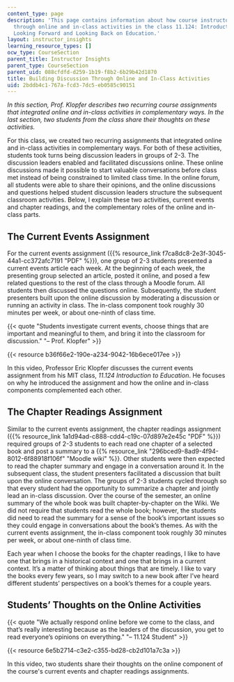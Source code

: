 ```yaml
---
content_type: page
description: 'This page contains information about how course instructors built discussion
  through online and in-class activities in the class 11.124: Introduction to Education:
  Looking Forward and Looking Back on Education.'
layout: instructor_insights
learning_resource_types: []
ocw_type: CourseSection
parent_title: Instructor Insights
parent_type: CourseSection
parent_uid: 088cfdfd-d259-1b19-f8b2-6b29b42d1870
title: Building Discussion Through Online and In-Class Activities
uid: 2bddb4c1-767a-fcd3-7dc5-eb0585c90151
---
```


_In this section, Prof. Klopfer describes two recurring course assignments that integrated online and in-class activities in complementary ways. In the last section, two students from the class share their thoughts on these activities._

For this class, we created two recurring assignments that integrated online and in-class activities in complementary ways. For both of these activities, students took turns being discussion leaders in groups of 2-3. The discussion leaders enabled and facilitated discussions online. These online discussions made it possible to start valuable conversations before class met instead of being constrained to limited class time. In the online forum, all students were able to share their opinions, and the online discussions and questions helped student discussion leaders structure the subsequent classroom activities. Below, I explain these two activities, current events and chapter readings, and the complementary roles of the online and in-class parts.

The Current Events Assignment
-----------------------------

For the current events assignment ({{% resource_link f7ca8dc8-2e3f-3045-44a1-cc372afc7191 "PDF" %}}), one group of 2-3 students presented a current events article each week. At the beginning of each week, the presenting group selected an article, posted it online, and posed a few related questions to the rest of the class through a Moodle forum. All students then discussed the questions online. Subsequently, the student presenters built upon the online discussion by moderating a discussion or running an activity in class. The in-class component took roughly 30 minutes per week, or about one-ninth of class time.

{{< quote "Students investigate current events, choose things that are important and meaningful to them, and bring it into the classroom for discussion." "– Prof. Klopfer" >}}

{{< resource b36f66e2-190e-a234-9042-16b6ece017ee >}}

In this video, Professor Eric Klopfer discusses the current events assignment from his MIT class, _11.124 Introduction to Education_. He focuses on why he introduced the assignment and how the online and in-class components complemented each other.

The Chapter Readings Assignment
-------------------------------

Similar to the current events assignment, the chapter readings assignment ({{% resource_link 1a1d94ad-c888-cdd4-c19c-07d897e2e45c "PDF" %}}) required groups of 2-3 students to each read one chapter of a selected book and post a summary to a {{% resource_link "296bced9-8ad9-4f94-8012-6f88918f106f" "Moodle wiki" %}}. Other students were then expected to read the chapter summary and engage in a conversation around it. In the subsequent class, the student presenters facilitated a discussion that built upon the online conversation. The groups of 2-3 students cycled through so that every student had the opportunity to summarize a chapter and jointly lead an in-class discussion. Over the course of the semester, an online summary of the whole book was built chapter-by-chapter on the Wiki. We did not require that students read the whole book; however, the students did need to read the summary for a sense of the book’s important issues so they could engage in conversations about the book’s themes. As with the current events assignment, the in-class component took roughly 30 minutes per week, or about one-ninth of class time.

Each year when I choose the books for the chapter readings, I like to have one that brings in a historical context and one that brings in a current context. It’s a matter of thinking about things that are timely. I like to vary the books every few years, so I may switch to a new book after I’ve heard different students’ perspectives on a book’s themes for a couple years.

Students’ Thoughts on the Online Activities
-------------------------------------------

{{< quote "We actually respond online before we come to the class, and that’s really interesting because as the leaders of the discussion, you get to read everyone’s opinions on everything." "– 11.124 Student" >}}

{{< resource 6e5b2714-c3e2-c355-bd28-cb2d101a7c3a >}}

In this video, two students share their thoughts on the online component of the course's current events and chapter readings assignments.